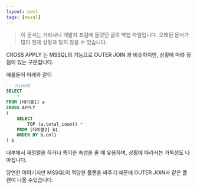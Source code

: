 ```yaml
---
layout: post
tags: [mssql]
---
```


> 이 문서는 가리사니 개발자 포럼에 올렸던 글의 백업 파일입니다.
오래된 문서가 많아 현재 상황과 맞지 않을 수 있습니다.


CROSS APPLY 는 MSSQL의 기능으로 OUTER JOIN 과 비슷하지만, 상황에 따라 장점이 있는 구문입니다.

예를들어 아래와 같이
``` sql
-- 가나다라
SELECT
	*
FROM [테이블1] a
CROSS APPLY
(
	SELECT
		TOP (a.total_count) *
	FROM [테이블2] b1
	ORDER BY b.col1
) b
```
내부에서 재정렬을 하거나 특이한 속성을 줄 때 유용하며, 상황에 따라서는 가독성도 나아집니다.

당연한 이야기지만 MSSQL이 적당한 플랜을 짜주기 때문에 OUTER JOIN과 같은 플랜이 나올 수있습니다.